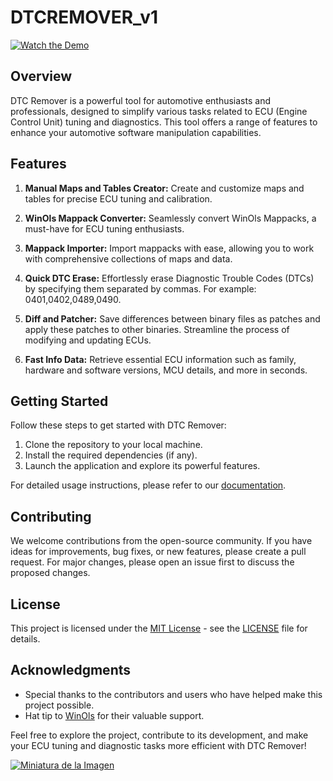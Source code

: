 # DTCREMOVER_v1

[![Watch the Demo](https://img.youtube.com/vi/SMUpH-_Z0T0/0.jpg)](https://youtu.be/SMUpH-_Z0T0)

## Overview

DTC Remover is a powerful tool for automotive enthusiasts and professionals, designed to simplify various tasks related to ECU (Engine Control Unit) tuning and diagnostics. This tool offers a range of features to enhance your automotive software manipulation capabilities.

## Features

1. **Manual Maps and Tables Creator:** Create and customize maps and tables for precise ECU tuning and calibration.

2. **WinOls Mappack Converter:** Seamlessly convert WinOls Mappacks, a must-have for ECU tuning enthusiasts.

3. **Mappack Importer:** Import mappacks with ease, allowing you to work with comprehensive collections of maps and data.

4. **Quick DTC Erase:** Effortlessly erase Diagnostic Trouble Codes (DTCs) by specifying them separated by commas. For example: 0401,0402,0489,0490.

5. **Diff and Patcher:** Save differences between binary files as patches and apply these patches to other binaries. Streamline the process of modifying and updating ECUs.

6. **Fast Info Data:** Retrieve essential ECU information such as family, hardware and software versions, MCU details, and more in seconds.

## Getting Started

Follow these steps to get started with DTC Remover:

1. Clone the repository to your local machine.
2. Install the required dependencies (if any).
3. Launch the application and explore its powerful features.

For detailed usage instructions, please refer to our [documentation](link_to_docs_here).

## Contributing

We welcome contributions from the open-source community. If you have ideas for improvements, bug fixes, or new features, please create a pull request. For major changes, please open an issue first to discuss the proposed changes.

## License

This project is licensed under the [MIT License](LICENSE) - see the [LICENSE](LICENSE) file for details.

## Acknowledgments

- Special thanks to the contributors and users who have helped make this project possible.
- Hat tip to [WinOls](https://www.evc.de/en/) for their valuable support.

Feel free to explore the project, contribute to its development, and make your ECU tuning and diagnostic tasks more efficient with DTC Remover!

[![Miniatura de la Imagen](https://github.com/reproteq/DTCREMOVER_v1/raw/main/DTCREMOVER-SCREENSHOOT.jpg)](https://github.com/reproteq/DTCREMOVER_v1/raw/main/DTCREMOVER-SCREENSHOOT.jpg)


